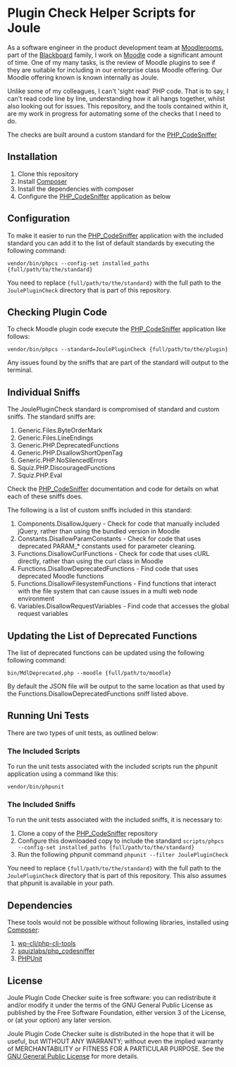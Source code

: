 # Plugin Check Helper Scripts for Joule #

As a software engineer in the product development team at [Moodlerooms][mr], part of the [Blackboard][bb] family, I work on [Moodle][m] code a significant amount of time. One of my many tasks, is the review of Moodle plugins to see if they are suitable for including in our enterprise class Moodle offering. Our Moodle offering known is known internally as Joule.

Unlike some of my colleagues, I can't 'sight read' PHP code. That is to say, I can't read code line by line, understanding how it all hangs together, whilst also looking out for issues. This repository, and the tools contained within it, are my work in progress for automating some of the checks that I need to do.

The checks are built around a custom standard for the [PHP_CodeSniffer][phpc]

## Installation ##
1. Clone this repository
2. Install [Composer][c]
3. Install the dependencies with composer
4. Configure the [PHP_CodeSniffer][phpc] application as below

## Configuration ##
To make it easier to run the [PHP_CodeSniffer][phpc] application with the included standard you can add it to the list of default standards by executing the following command:

`vendor/bin/phpcs --config-set installed_paths {full/path/to/the/standard}`

You need to replace `{full/path/to/the/standard}` with the full path to the `JoulePluginCheck` directory that is part of this repository.

## Checking Plugin Code ##
To check Moodle plugin code execute the [PHP_CodeSniffer][phpc] application like follows:

`vendor/bin/phpcs --standard=JoulePluginCheck {full/path/to/the/plugin}`

Any issues found by the sniffs that are part of the standard will output to the terminal.
## Individual Sniffs ##
The JoulePluginCheck standard is compromised of standard and custom sniffs. The standard sniffs are:

1. Generic.Files.ByteOrderMark
2. Generic.Files.LineEndings
3. Generic.PHP.DeprecatedFunctions
4. Generic.PHP.DisallowShortOpenTag
5. Generic.PHP.NoSilencedErrors
6. Squiz.PHP.DiscouragedFunctions
7. Squiz.PHP.Eval

Check the [PHP_CodeSniffer][phpc] documentation and code for details on what each of these sniffs does.

The following is a list of custom sniffs included in this standard:

1. Components.DisallowJquery - Check for code that manually included jQuery, rather than using the bundled version in Moodle
2. Constants.DisallowParamConstants - Check for code that uses deprecated PARAM_* constants used for parameter cleaning.
3. Functions.DisallowCurlFunctions - Check for code that uses cURL directly, rather than using the curl class in Moodle
4. Functions.DisallowDeprecatedFunctions - Find code that uses deprecated Moodle functions
5. Functions.DisallowFilesystemFunctions - Find functions that interact with the file system that can cause issues in a multi web node environment
6. Variables.DisallowRequestVariables - Find code that accesses the global request variables

## Updating the List of Deprecated Functions ##
The list of deprecated functions can be updated using the following following command:

`bin/MdlDeprecated.php --moodle {full/path/to/moodle}`

By default the JSON file will be output to the same location as that used by the Functions.DisallowDeprecatedFunctions sniff listed above.

## Running Uni Tests ##
There are two types of unit tests, as outlined below:

### The Included Scripts ###
To run the unit tests associated with the included scripts run the phpunit application using a command like this:

`vendor/bin/phpunit`

### The Included Sniffs ###

To run the unit tests associated with the included sniffs, it is necessary to:

1. Clone a copy of the  [PHP_CodeSniffer][phpc] repository
2. Configure this downloaded copy to include the standard `scripts/phpcs --config-set installed_paths {full/path/to/the/standard}`
3. Run the following phpunit command `phpunit --filter JoulePluginCheck`

You need to replace `{full/path/to/the/standard}` with the full path to the `JoulePluginCheck` directory that is part of this repository.
This also assumes that phpunit is available in your path.

## Dependencies ##
These tools would not be possible without following libraries, installed using [Composer][c]:

1. [wp-cli/php-cli-tools](https://github.com/wp-cli/php-cli-tools)
2. [squizlabs/php_codesniffer][phpc]
3. [PHPUnit](https://phpunit.de/)

## License ##

Joule Plugin Code Checker suite is free software: you can redistribute it and/or modify it under the terms of the GNU General Public License as published by the Free Software Foundation, either version 3 of the  License, or (at your option) any later version.

 Joule Plugin Code Checker suite is distributed in the hope that it will  be useful, but WITHOUT ANY WARRANTY; without even the implied warranty of MERCHANTABILITY or FITNESS FOR A PARTICULAR PURPOSE.  See the [GNU General Public License](http://www.gnu.org/copyleft/gpl.html) for more details.

[m]: https://moodle.org/
[mr]: http://www.moodlerooms.com
[bb]: http://www.blackboard.com
[c]: https://getcomposer.org/
[phpc]: https://github.com/squizlabs/php_codesniffer